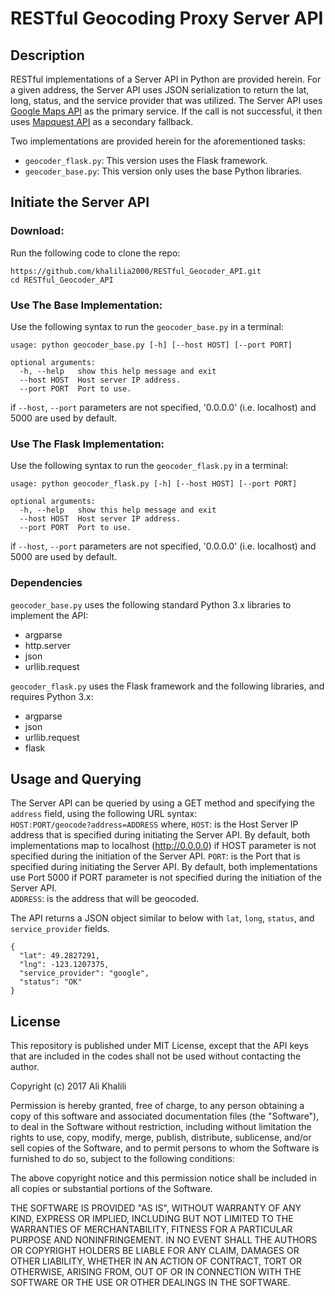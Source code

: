 # RESTful Geocoding Proxy Server API

## Description
RESTful implementations of a Server API in Python are provided herein. For a given address, the Server API uses JSON serialization to return the lat, long, status, and the service provider that was utilized. The Server API uses [Google Maps API](https://developers.google.com/maps/documentation/geocoding/start) as the primary service. If the call is not successful, it then uses [Mapquest API](https://developer.mapquest.com/documentation/geocoding-api/address/get/) as a secondary fallback.  
  
Two implementations are provided herein for the aforementioned tasks:  
  * `geocoder_flask.py`:  This version uses the Flask framework.
  * `geocoder_base.py`: This version only uses the base Python libraries.

## Initiate the Server API
### Download:
Run the following code to clone the repo:
```
https://github.com/khalilia2000/RESTful_Geocoder_API.git
cd RESTful_Geocoder_API
```
### Use The Base Implementation:
Use the following syntax to run the `geocoder_base.py` in a terminal:
```
usage: python geocoder_base.py [-h] [--host HOST] [--port PORT]

optional arguments:
  -h, --help   show this help message and exit
  --host HOST  Host server IP address.
  --port PORT  Port to use.
```
if `--host`, `--port` parameters are not specified, '0.0.0.0' (i.e. localhost) and 5000 are used by default. 

### Use The Flask Implementation:
Use the following syntax to run the `geocoder_flask.py` in a terminal:
```
usage: python geocoder_flask.py [-h] [--host HOST] [--port PORT]

optional arguments:
  -h, --help   show this help message and exit
  --host HOST  Host server IP address.
  --port PORT  Port to use.
```
if `--host`, `--port` parameters are not specified, '0.0.0.0' (i.e. localhost) and 5000 are used by default. 

### Dependencies
`geocoder_base.py` uses the following standard Python 3.x libraries to implement the API:
  * argparse
  * http.server
  * json
  * urllib.request

`geocoder_flask.py` uses the Flask framework and the following libraries, and requires Python 3.x:
  * argparse
  * json
  * urllib.request
  * flask

## Usage and Querying
The Server API can be queried by using a GET method and specifying the `address` field, using the following URL syntax:  
`HOST:PORT/geocode?address=ADDRESS`
where, 
`HOST`: is the Host Server IP address that is specified during initiating the Server API. By default, both implementations map to localhost (http://0.0.0.0) if HOST parameter is not specified during the initiation of the Server API.
`PORT`: is the Port that is specified during initiating the Server API. By default, both implementations use Port 5000 if PORT parameter is not specified during the initiation of the Server API.  
`ADDRESS`: is the address that will be geocoded.

The API returns a JSON object similar to below with `lat`, `long`, `status`, and `service_provider` fields.
```
{
  "lat": 49.2827291, 
  "lng": -123.1207375, 
  "service_provider": "google", 
  "status": "OK"
}
```

## License
This repository is published under MIT License, except that the API keys that are included in the codes shall not be used without contacting the author.

Copyright (c) 2017 Ali Khalili

Permission is hereby granted, free of charge, to any person obtaining a copy
of this software and associated documentation files (the "Software"), to deal
in the Software without restriction, including without limitation the rights
to use, copy, modify, merge, publish, distribute, sublicense, and/or sell
copies of the Software, and to permit persons to whom the Software is
furnished to do so, subject to the following conditions:

The above copyright notice and this permission notice shall be included in all
copies or substantial portions of the Software.

THE SOFTWARE IS PROVIDED "AS IS", WITHOUT WARRANTY OF ANY KIND, EXPRESS OR
IMPLIED, INCLUDING BUT NOT LIMITED TO THE WARRANTIES OF MERCHANTABILITY,
FITNESS FOR A PARTICULAR PURPOSE AND NONINFRINGEMENT. IN NO EVENT SHALL THE
AUTHORS OR COPYRIGHT HOLDERS BE LIABLE FOR ANY CLAIM, DAMAGES OR OTHER
LIABILITY, WHETHER IN AN ACTION OF CONTRACT, TORT OR OTHERWISE, ARISING FROM,
OUT OF OR IN CONNECTION WITH THE SOFTWARE OR THE USE OR OTHER DEALINGS IN THE
SOFTWARE.
